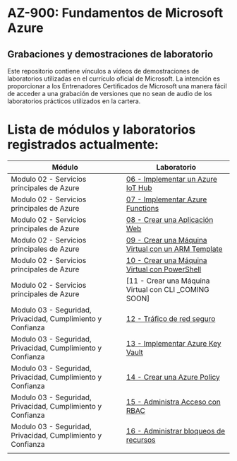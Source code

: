 # AZ-900: Fundamentos de Microsoft Azure


## Grabaciones y demostraciones de laboratorio

Este repositorio contiene vínculos a vídeos de demostraciones de laboratorios utilizadas en el currículo oficial de Microsoft.
La intención es proporcionar a los Entrenadores Certificados de Microsoft una manera fácil de acceder a una grabación de versiones que no sean de audio de los laboratorios prácticos utilizados en la cartera.

# Lista de módulos y laboratorios registrados actualmente:

| Módulo | Laboratorio |
|  -- | -- |
| Modulo 02 - Servicios principales de Azure | [06 - Implementar un Azure IoT Hub](https://wwlcontent.azureedge.net/moc/Exported/AZ-900\AZ900-Implement-an-AzureIotHub.mp4)|
| Modulo 02 - Servicios principales de Azure | [07 - Implementar Azure Functions](https://wwlcontent.azureedge.net/moc/Exported/AZ-900\AZ900-Implment-Azure-Functions.mp4) |
| Modulo 02 - Servicios principales de Azure | [08 - Crear una Aplicación Web](https://wwlcontent.azureedge.net/moc/Exported/AZ-900\AZ900-CreateaWebApp.mp4) |
| Modulo 02 - Servicios principales de Azure | [09 - Crear una Máquina Virtual con un ARM Template](https://wwlcontent.azureedge.net/moc/Exported/AZ-900\AZ900-CreateaVMWithaTemplate.mp4)  |
| Modulo 02 - Servicios principales de Azure  | [10 - Crear una Máquina Virtual con PowerShell](https://wwlcontent.azureedge.net/moc/Exported/AZ-900\AZ900-CreateaVMwithPowershell.mp4) |
| Modulo 02 - Servicios principales de Azure | [11 - Crear una Máquina Virtual con CLI _COMING SOON] |
| Modulo 03 - Seguridad, Privacidad, Cumplimiento y Confianza |  [12 - Tráfico de red seguro](https://wwlcontent.azureedge.net/moc/Exported/AZ-900\AZ900-SecureNetworkTraffic.mp4)|
| Modulo 03 - Seguridad, Privacidad, Cumplimiento y Confianza | [13 - Implementar Azure Key Vault](https://wwlcontent.azureedge.net/moc/Exported/AZ-900\AZ900%20-%2013%20Implement%20Azure%20Key%20Vault.mp4) |
| Modulo 03 - Seguridad, Privacidad, Cumplimiento y Confianza | [14 - Crear una Azure Policy](https://wwlcontent.azureedge.net/moc/Exported/AZ-900\AZ900-CreateAzurePolicy.mp4) |
| Modulo 03 - Seguridad, Privacidad, Cumplimiento y Confianza | [15 - Administra Acceso con RBAC](https://wwlcontent.azureedge.net/moc/Exported/AZ-900\AZ900-ManageAccesswithRBAC.mp4)  |
| Modulo 03 - Seguridad, Privacidad, Cumplimiento y Confianza | [16 - Administrar bloqueos de recursos](https://wwlcontent.azureedge.net/moc/Exported/AZ-900\AZ900-ManageResourceLocks.mp4)  |
| | |
